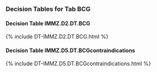 ### Decision Tables for Tab  BCG
#### Decision Table IMMZ.D2.DT.BCG
{% include DT-IMMZ.D2.DT.BCG.html %}
#### Decision Table IMMZ.D5.DT.BCGcontraindications
{% include DT-IMMZ.D5.DT.BCGcontraindications.html %}

